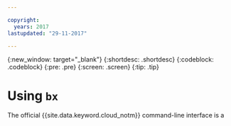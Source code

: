 ```yaml
---

copyright:
  years: 2017
lastupdated: "29-11-2017"

---
```

{:new_window: target="_blank"}
{:shortdesc: .shortdesc}
{:codeblock: .codeblock}
{:pre: .pre}
{:screen: .screen}
{:tip: .tip}

# Using `bx`

The official {{site.data.keyword.cloud_notm}} command-line interface is a
